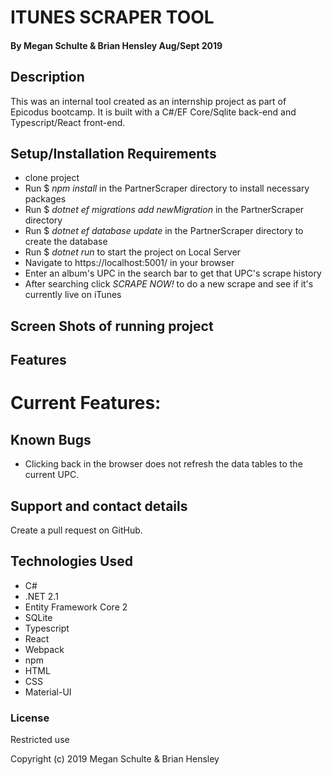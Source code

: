 # ITUNES SCRAPER TOOL

#### By Megan Schulte & Brian Hensley Aug/Sept 2019

## Description

This was an internal tool created as an internship project as part of Epicodus bootcamp. It is built with a C#/EF Core/Sqlite back-end and Typescript/React front-end.

## Setup/Installation Requirements

- clone project
- Run $ _npm install_ in the PartnerScraper directory to install necessary packages
- Run $ _dotnet ef migrations add newMigration_ in the PartnerScraper directory
- Run $ _dotnet ef database update_ in the PartnerScraper directory to create the database
- Run $ _dotnet run_ to start the project on Local Server
- Navigate to https://localhost:5001/ in your browser
- Enter an album's UPC in the search bar to get that UPC's scrape history
- After searching click _SCRAPE NOW!_ to do a new scrape and see if it's currently live on iTunes

## Screen Shots of running project

## Features



# Current Features:



## Known Bugs

- Clicking back in the browser does not refresh the data tables to the current UPC.

## Support and contact details

Create a pull request on GitHub.

## Technologies Used

- C#
- .NET 2.1
- Entity Framework Core 2
- SQLite
- Typescript
- React
- Webpack
- npm
- HTML
- CSS
- Material-UI

### License

Restricted use

Copyright (c) 2019 Megan Schulte & Brian Hensley
